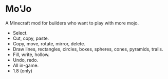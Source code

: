 # Mo'Jo
A Minecraft mod for builders who want to play with more mojo.

* Select.
* Cut, copy, paste.
* Copy, move, rotate, mirror, delete.
* Draw lines, rectangles, circles, boxes, spheres, cones, pyramids, trails.
* Fill, write, hollow.
* Undo, redo.
* All in-game.
* 1.8 (only)

